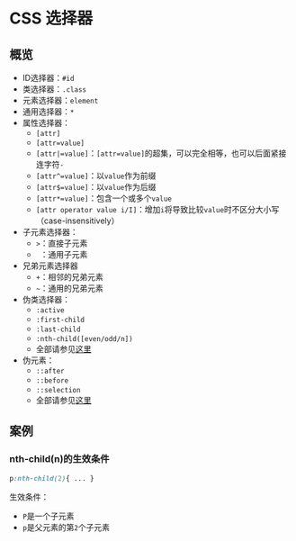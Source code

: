 # CSS 选择器

## 概览

- ID选择器：`#id`
- 类选择器：`.class`
- 元素选择器：`element`
- 通用选择器：`*`
- 属性选择器：
  - `[attr]`
  - `[attr=value]`
  - `[attr|=value]`：`[attr=value]`的超集，可以完全相等，也可以后面紧接连字符`-`
  - `[attr^=value]`：以`value`作为前缀
  - `[attr$=value]`：以`value`作为后缀
  - `[attr*=value]`：包含一个或多个`value`
  - `[attr operator value i/I]`：增加`i`将导致比较`value`时不区分大小写（case-insensitively）
- 子元素选择器：
  - `>`：直接子元素
  - ` `：通用子元素
- 兄弟元素选择器
  - `+`：相邻的兄弟元素
  - `~`：通用的兄弟元素
- 伪类选择器：
  - `:active`
  - `:first-child`
  - `:last-child`
  - `:nth-child([even/odd/n])`
  - 全部请参见[这里](https://developer.mozilla.org/en-US/docs/Web/CSS/Pseudo-classes)
- 伪元素：
  - `::after`
  - `::before`
  - `::selection`
  - 全部请参见[这里](https://developer.mozilla.org/en-US/docs/Web/CSS/Pseudo-elements)

## 案例

### nth-child(n)的生效条件

```css
p:nth-child(2){ ... }
```

生效条件：

- `P`是一个子元素
- `p`是父元素的第`2`个子元素

